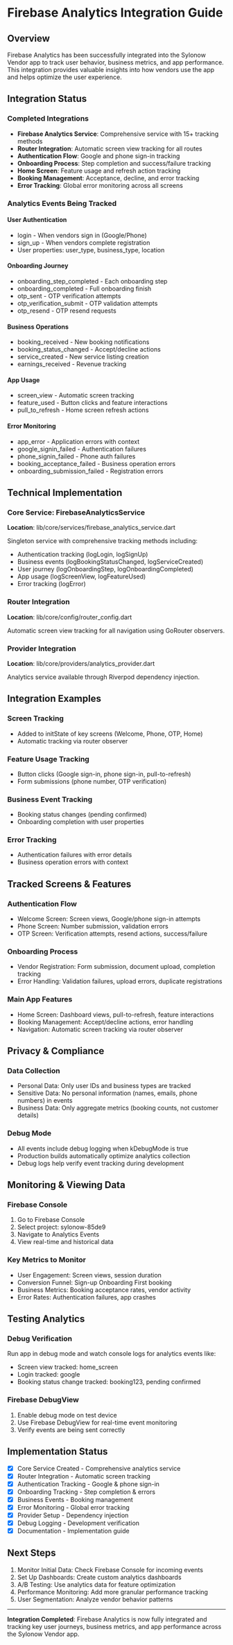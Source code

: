 ﻿# Firebase Analytics Integration Guide

## Overview

Firebase Analytics has been successfully integrated into the Sylonow Vendor app to track user behavior, business metrics, and app performance. This integration provides valuable insights into how vendors use the app and helps optimize the user experience.

## Integration Status 

###  **Completed Integrations**

- **Firebase Analytics Service**: Comprehensive service with 15+ tracking methods
- **Router Integration**: Automatic screen view tracking for all routes
- **Authentication Flow**: Google and phone sign-in tracking
- **Onboarding Process**: Step completion and success/failure tracking
- **Home Screen**: Feature usage and refresh action tracking
- **Booking Management**: Acceptance, decline, and error tracking
- **Error Tracking**: Global error monitoring across all screens

###  **Analytics Events Being Tracked**

#### **User Authentication**
- login - When vendors sign in (Google/Phone)
- sign_up - When vendors complete registration
- User properties: user_type, business_type, location

#### **Onboarding Journey**
- onboarding_step_completed - Each onboarding step
- onboarding_completed - Full onboarding finish
- otp_sent - OTP verification attempts
- otp_verification_submit - OTP validation attempts
- otp_resend - OTP resend requests

#### **Business Operations**
- booking_received - New booking notifications
- booking_status_changed - Accept/decline actions
- service_created - New service listing creation
- earnings_received - Revenue tracking

#### **App Usage**
- screen_view - Automatic screen tracking
- feature_used - Button clicks and feature interactions
- pull_to_refresh - Home screen refresh actions

#### **Error Monitoring**
- app_error - Application errors with context
- google_signin_failed - Authentication failures
- phone_signin_failed - Phone auth failures
- booking_acceptance_failed - Business operation errors
- onboarding_submission_failed - Registration errors

## Technical Implementation

### Core Service: FirebaseAnalyticsService

**Location**: lib/core/services/firebase_analytics_service.dart

Singleton service with comprehensive tracking methods including:
- Authentication tracking (logLogin, logSignUp)
- Business events (logBookingStatusChanged, logServiceCreated)
- User journey (logOnboardingStep, logOnboardingCompleted)
- App usage (logScreenView, logFeatureUsed)
- Error tracking (logError)

### Router Integration

**Location**: lib/core/config/router_config.dart

Automatic screen view tracking for all navigation using GoRouter observers.

### Provider Integration

**Location**: lib/core/providers/analytics_provider.dart

Analytics service available through Riverpod dependency injection.

## Integration Examples

### Screen Tracking
- Added to initState of key screens (Welcome, Phone, OTP, Home)
- Automatic tracking via router observer

### Feature Usage Tracking
- Button clicks (Google sign-in, phone sign-in, pull-to-refresh)
- Form submissions (phone number, OTP verification)

### Business Event Tracking
- Booking status changes (pending  confirmed)
- Onboarding completion with user properties

### Error Tracking
- Authentication failures with error details
- Business operation errors with context

## Tracked Screens & Features

### Authentication Flow
- Welcome Screen: Screen views, Google/phone sign-in attempts
- Phone Screen: Number submission, validation errors
- OTP Screen: Verification attempts, resend actions, success/failure

### Onboarding Process
- Vendor Registration: Form submission, document upload, completion tracking
- Error Handling: Validation failures, upload errors, duplicate registrations

### Main App Features
- Home Screen: Dashboard views, pull-to-refresh, feature interactions
- Booking Management: Accept/decline actions, error handling
- Navigation: Automatic screen tracking via router observer

## Privacy & Compliance

### Data Collection
- Personal Data: Only user IDs and business types are tracked
- Sensitive Data: No personal information (names, emails, phone numbers) in events
- Business Data: Only aggregate metrics (booking counts, not customer details)

### Debug Mode
- All events include debug logging when kDebugMode is true
- Production builds automatically optimize analytics collection
- Debug logs help verify event tracking during development

## Monitoring & Viewing Data

### Firebase Console
1. Go to Firebase Console
2. Select project: sylonow-85de9
3. Navigate to Analytics  Events
4. View real-time and historical data

### Key Metrics to Monitor
- User Engagement: Screen views, session duration
- Conversion Funnel: Sign-up  Onboarding  First booking
- Business Metrics: Booking acceptance rates, vendor activity
- Error Rates: Authentication failures, app crashes

## Testing Analytics

### Debug Verification
Run app in debug mode and watch console logs for analytics events like:
-  Screen view tracked: home_screen
-  Login tracked: google
-  Booking status change tracked: booking123, pending  confirmed

### Firebase DebugView
1. Enable debug mode on test device
2. Use Firebase DebugView for real-time event monitoring
3. Verify events are being sent correctly

## Implementation Status 

- [x] Core Service Created - Comprehensive analytics service
- [x] Router Integration - Automatic screen tracking
- [x] Authentication Tracking - Google & phone sign-in
- [x] Onboarding Tracking - Step completion & errors
- [x] Business Events - Booking management
- [x] Error Monitoring - Global error tracking
- [x] Provider Setup - Dependency injection
- [x] Debug Logging - Development verification
- [x] Documentation - Implementation guide

## Next Steps

1. Monitor Initial Data: Check Firebase Console for incoming events
2. Set Up Dashboards: Create custom analytics dashboards
3. A/B Testing: Use analytics data for feature optimization
4. Performance Monitoring: Add more granular performance tracking
5. User Segmentation: Analyze vendor behavior patterns

---

**Integration Completed**: Firebase Analytics is now fully integrated and tracking key user journeys, business metrics, and app performance across the Sylonow Vendor app.
